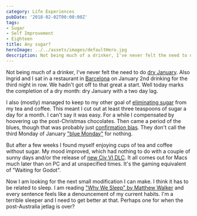 ```yaml
---
category: Life Experiences
pubDate: '2018-02-02T00:00:00Z'
tags:
- Sugar
- Self Improvement
- Eighteen
title: Any sugar?
heroImage: ../../assets/images/defaultHero.jpg
description: Not being much of a drinker, I've never felt the need to do [dry January](https://www.nhs.uk/
---
```

Not being much of a drinker, I've never felt the need to do [dry January](https://www.nhs.uk/Livewell/alcohol/Pages/dry-january-helped-me-take-back-control-of-my-drinking.aspx). Also Ingrid and I sat in a restaurant in [Barcelona](https://mattischrome.com/spain-new-year-201718/) on January 2nd drinking for the third night in row. We hadn't got off to that great a start. Well today marks the completion of a dry month: dry January with a two day lag.

I also (mostly) managed to keep to my other goal of [eliminating sugar](https://www.theguardian.com/society/2017/jan/16/case-against-sugar-sweetness-and-blight-rachel-cooke) from my tea and coffee. This meant I cut out at least three teaspoons of sugar a day for a month. I can't say it was easy. For a while I compensated by hoovering up the post-Christmas chocolates. Then came a period of the blues, though that was probably just [confirmation bias](https://en.wikipedia.org/wiki/Confirmation_bias). They don't call the third Monday of January ["blue Monday"](https://www.mentalhealth.org.uk/blog/truth-about-blue-monday) for nothing.

But after a few weeks I found myself enjoying cups of tea and coffee without sugar. My mood improved, which had nothing to do with a couple of sunny days and/or the release of [new Civ VI DLC](https://civilization.com/news/entries/civilization-vi-gitarja-leads-indonesia/). It all comes out for Macs much later than on PC and at unspecified times. It's the gaming equivalent of "Waiting for Godot".

Now I am looking for the next small modification I can make. I think it has to be related to sleep. I am reading ["Why We Sleep" by Matthew Walker](https://www.penguin.co.uk/books/295665/why-we-sleep/) and every sentence feels like a denouncement of my current habits. I'm a terrible sleeper and I need to get better at that. Perhaps one for when the post-Australia jetlag is over?